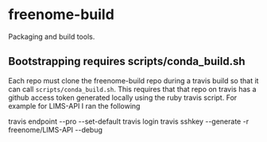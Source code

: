 # freenome-build
Packaging and build tools.

## Bootstrapping requires scripts/conda_build.sh
Each repo must clone the freenome-build repo during a travis build so that it can call `scripts/conda_build.sh`. This requires that that repo on travis has a github access token generated locally using the ruby travis script. For example for LIMS-API I ran the following

travis endpoint --pro --set-default
travis login
travis sshkey --generate -r freenome/LIMS-API     --debug
